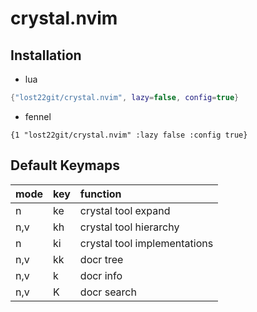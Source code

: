 # crystal.nvim

## Installation

- lua

```lua
{"lost22git/crystal.nvim", lazy=false, config=true}
```

- fennel

```fennel
{1 "lost22git/crystal.nvim" :lazy false :config true}
```

## Default Keymaps

|mode|key|function|
|:----|:----|:----|
| n | <Leader>ke | crystal tool expand |
| n,v | <Leader>kh | crystal tool hierarchy |
| n | <Leader>ki| crystal tool implementations |
| n,v | <Leader>kk | docr tree |
| n,v | <Leader>k | docr info |
| n,v | <Leader>K | docr search |
